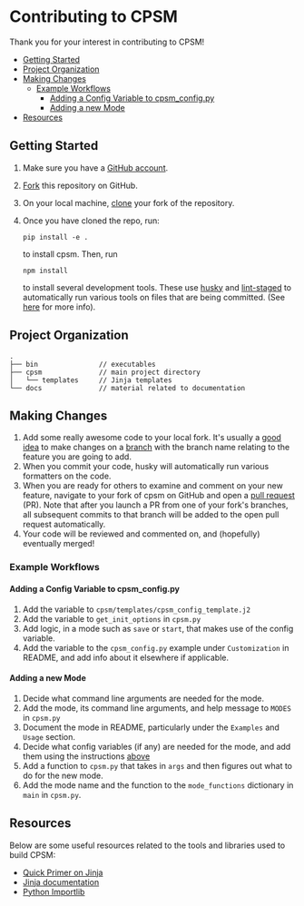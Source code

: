 # Contributing to CPSM

Thank you for your interest in contributing to CPSM!

<!-- toc -->

- [Getting Started](#getting-started)
- [Project Organization](#project-organization)
- [Making Changes](#making-changes)
  - [Example Workflows](#example-workflows)
    - [Adding a Config Variable to cpsm_config.py](#adding-a-config-variable-to-cpsm_configpy)
    - [Adding a new Mode](#adding-a-new-mode)
- [Resources](#resources)

<!-- tocstop -->

## Getting Started

1. Make sure you have a [GitHub account](https://github.com/signup/free).
1. [Fork](https://help.github.com/articles/fork-a-repo/) this repository on GitHub.
1. On your local machine,
   [clone](https://help.github.com/articles/cloning-a-repository/) your fork of
   the repository.
1. Once you have cloned the repo, run:

   ```
   pip install -e .
   ```

   to install cpsm. Then, run

   ```
   npm install
   ```

   to install several development tools. These use
   [husky](https://github.com/typicode/husky) and
   [lint-staged](https://github.com/okonet/lint-staged) to automatically run
   various tools on files that are being committed. (See
   [here](https://www.39digits.com/automatically-format-your-javascript-commits-using-prettier-and-husky/)
   for more info).

## Project Organization

```
.
├── bin               // executables
├── cpsm              // main project directory
│   └── templates     // Jinja templates
└── docs              // material related to documentation
```

## Making Changes

1. Add some really awesome code to your local fork. It's usually a [good
   idea](http://blog.jasonmeridth.com/posts/do-not-issue-pull-requests-from-your-master-branch/)
   to make changes on a
   [branch](https://help.github.com/articles/creating-and-deleting-branches-within-your-repository/)
   with the branch name relating to the feature you are going to add.
1. When you commit your code, husky will automatically run various formatters on
   the code.
1. When you are ready for others to examine and comment on your new feature,
   navigate to your fork of cpsm on GitHub and open a [pull
   request](https://help.github.com/articles/using-pull-requests/) (PR). Note that
   after you launch a PR from one of your fork's branches, all
   subsequent commits to that branch will be added to the open pull request
   automatically.
1. Your code will be reviewed and commented on, and (hopefully) eventually
   merged!

### Example Workflows

#### Adding a Config Variable to cpsm_config.py

1. Add the variable to `cpsm/templates/cpsm_config_template.j2`
1. Add the variable to `get_init_options` in `cpsm.py`
1. Add logic, in a mode such as `save` or `start`, that makes use of the config
   variable.
1. Add the variable to the `cpsm_config.py` example under `Customization` in
   README, and add info about it elsewhere if applicable.

#### Adding a new Mode

1. Decide what command line arguments are needed for the mode.
1. Add the mode, its command line arguments, and help message to `MODES` in
   `cpsm.py`
1. Document the mode in README, particularly under the `Examples` and `Usage`
   section.
1. Decide what config variables (if any) are needed for the mode, and add them
   using the instructions [above](#adding-a-config-variable-to-cpsm_configpy)
1. Add a function to `cpsm.py` that takes in `args` and then figures out what to
   do for the new mode.
1. Add the mode name and the function to the `mode_functions` dictionary in
   `main` in `cpsm.py`.

## Resources

Below are some useful resources related to the tools and libraries used to build
CPSM:

- [Quick Primer on Jinja](http://zetcode.com/python/jinja/)
- [Jinja documentation](http://jinja.pocoo.org/docs/2.10/)
- [Python Importlib](https://www.blog.pythonlibrary.org/2016/05/27/python-201-an-intro-to-importlib/)
